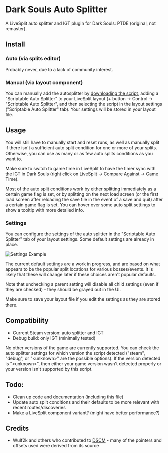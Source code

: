 # Dark Souls Auto Splitter

A LiveSplit auto splitter and IGT plugin for Dark Souls: PTDE (original, not remaster).

## Install
### Auto (via splits editor)
Probably never, due to a lack of community interest.

### Manual (via layout component)
You can manually add the autosplitter by [downloading the script](https://raw.githubusercontent.com/seanpwolf/DarkSoulsASL/master/darksouls.asl), adding a "Scriptable Auto Splitter" to your LiveSplit layout (+ button -> Control -> "Scriptable Auto Splitter", and then selecting the script in the layout settings ("Scriptable Auto Splitter" tab). Your settings will be stored in your layout file.

## Usage

You will still have to manually start and reset runs, as well as manually split if there isn't a sufficient auto split condition for one or more of your splits. Otherwise, you can use as many or as few auto splits conditions as you want to.

Make sure to switch to game time in LiveSplit to have the timer sync with the IGT in Dark Souls (right click on LiveSplit -> Compare Against -> Game Time).

Most of the auto split conditions work by either splitting immediately as a certain game flag is set, or by splitting on the next load screen (or the first load screen after reloading the save file in the event of a save and quit) after a certain game flag is set. You can hover over some auto split settings to show a tooltip with more detailed info.

### Settings

You can configure the settings of the auto splitter in the "Scriptable Auto Splitter" tab of your layout settings. Some default settings are already in place.

![Settings Example](http://i.imgur.com/AN1GyiX.png)

The current default settings are a work in progress, and are based on what appears to be the popular split locations for various bosses/events. It is likely that these will change later if these choices aren't popular defaults.

Note that unchecking a parent setting will disable all child settings (even if they are checked) - they should be grayed out in the UI.

Make sure to save your layout file if you edit the settings as they are stored there.

## Compatibility

* Current Steam version: auto splitter and IGT
* Debug build: only IGT (minimally tested)

No other versions of the game are currently supported. You can check the auto splitter settings for which version the script detected ("steam", "debug", or "&lt;unknown&gt;" are the possible options). If the version detected is "&lt;unknown&gt;", then either your game version wasn't detected properly or your version isn't supported by this script.

## Todo:

* Clean up code and documentation (including this file)
* Update auto split conditions and their defaults to be more relevant with recent routes/discoveries
* Make a LiveSplit component variant? (might have better performance?)

## Credits

* Wulf2k and others who contributed to [DSCM](https://github.com/Wulf2k/DaS-PC-MPChan) - many of the pointers and offsets used were derived from its source 

